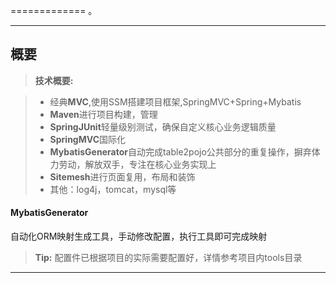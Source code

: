=============
。

----------

概要
-------------

> **技术概要:**

> - 经典**MVC**,使用SSM搭建项目框架,SpringMVC+Spring+Mybatis
> - **Maven**进行项目构建，管理
> - **SpringJUnit**轻量级别测试，确保自定义核心业务逻辑质量
> - **SpringMVC**国际化
> - **MybatisGenerator**自动完成table2pojo公共部分的重复操作，摒弃体力劳动，解放双手，专注在核心业务实现上
> - **Sitemesh**进行页面复用，布局和装饰
> - 其他：log4j，tomcat，mysql等


#### <i class="icon-hdd"></i> MybatisGenerator

自动化ORM映射生成工具，手动修改配置，执行工具即可完成映射

> **Tip:** 配置件已根据项目的实际需要配置好，详情参考项目内tools目录


----------

